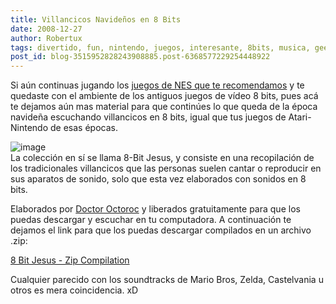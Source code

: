 ```yaml
---
title: Villancicos Navideños en 8 Bits
date: 2008-12-27
author: Robertux
tags: divertido, fun, nintendo, juegos, interesante, 8bits, musica, geek
post_id: blog-3515952828243908885.post-6368577229254448922
---
```


Si aún continuas jugando los [juegos de NES que te recomendamos](https://www.srbyte.com/2008/12/feliz-navidad.html) y te quedaste con el ambiente de los antiguos juegos de vídeo 8 bits, pues acá te dejamos aún mas material para que continúes lo que queda de la época navideña escuchando villancicos en 8 bits, igual que tus juegos de Atari-Nintendo de esas épocas.

![image](https://1.bp.blogspot.com/_jH77WNrMVRA/SVR0AhTQgMI/AAAAAAAAFm0/SgUTq_KKX8Y/s400/8bitjesusfullsmall.jpg)    
La colección en sí se llama 8-Bit Jesus, y consiste en una recopilación de los tradicionales villancicos que las personas suelen cantar o reproducir en sus aparatos de sonido, solo que esta vez elaborados con sonidos en 8 bits.

Elaborados por [Doctor Octoroc](https://www.doctoroctoroc.com/) y liberados gratuitamente para que los puedas descargar y escuchar en tu computadora. A continuación te dejamos el link para que los puedas descargar compilados en un archivo .zip:

[8 Bit Jesus - Zip Compilation](https://www.doctoroctoroc.com/8BitJesus/full_download/8BitJesus.zip)

Cualquier parecido con los soundtracks de Mario Bros, Zelda, Castelvania u otros es mera coincidencia. xD